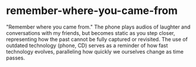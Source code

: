# remember-where-you-came-from

"Remember where you came from." The phone plays audios of laughter and conversations with my friends, but becomes static as you step closer, representing how the past cannot be fully captured or revisited. The use of outdated technology (phone, CD) serves as a reminder of how fast technology evolves, paralleling how quickly we ourselves change as time passes.
